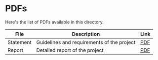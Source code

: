 # PDFs

Here's the list of PDFs available in this directory.

| File | Description | Link |
| --- | --- | --- |
| Statement | Guidelines and requirements of the project | [PDF](documents/statement.pdf) |
| Report | Detailed report of the project | [PDF](documents/report.pdf) |